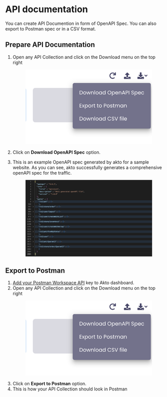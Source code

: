 # API documentation

You can create API Documention in form of OpenAPI Spec. You can also export to Postman spec or in a CSV format. 

## Prepare API Documentation
1. Open any API Collection and click on the Download menu on the top right
   <figure><img src="../.gitbook/assets/api-docs.png" alt=""><figcaption></figcaption></figure>
2. Click on **Download OpenAPI Spec** option.
3. This is an example OpenAPI spec generated by akto for a sample website. As you can see, akto successfully generates a comprehensive openAPI spec for the traffic.

   <figure><img src="../.gitbook/assets/openapi-spec.png" alt=""><figcaption></figcaption></figure>

## Export to Postman
1. [Add your Postman Workspace API](https://docs.akto.io/add-api-data/integrations/postman) key to Akto dashboard.
2. Open any API Collection and click on the Download menu on the top right
   <figure><img src="../.gitbook/assets/api-docs.png" alt=""><figcaption></figcaption></figure>
3. Click on **Export to Postman** option.
4. This is how your API Collection should look in Postman
   <figure><img src="https://user-images.githubusercontent.com/91221068/230902003-0a4e16cb-65fe-401e-b806-f47d1479cee4.png" alt=""></figure>
